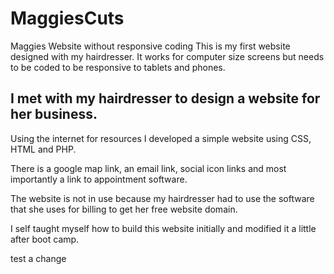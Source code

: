 # MaggiesCuts

Maggies Website without responsive coding
This is my first website designed with my hairdresser.
It works for computer size screens but needs to be coded to be responsive to tablets and phones.

## I met with my hairdresser to design a website for her business.

Using the internet for resources I developed a simple website using CSS, HTML and PHP.

There is a google map link, an email link, social icon links and most importantly a link to appointment software.

The website is not in use because my hairdresser had to use the software that she uses for billing to get her free website domain.

I self taught myself how to build this website initially and modified it a little after boot camp.

test a change